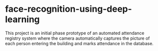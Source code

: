 # face-recognition-using-deep-learning
This project is an initial phase prototype of an automated attendance registry system where the camera automatically captures the picture of each person entering the building and marks attendance in the database. 
